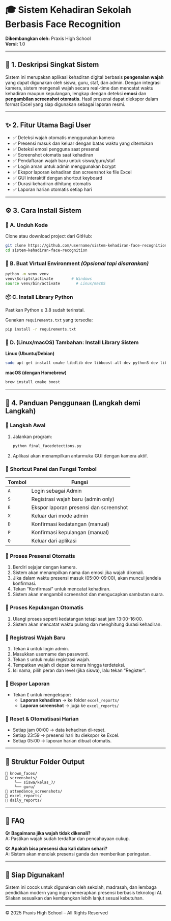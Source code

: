 # 🎓 Sistem Kehadiran Sekolah Berbasis Face Recognition

**Dikembangkan oleh:** Praxis High School  
**Versi:** 1.0

---

## 📌 1. Deskripsi Singkat Sistem

Sistem ini merupakan aplikasi kehadiran digital berbasis **pengenalan wajah** yang dapat digunakan oleh siswa, guru, staf, dan admin. Dengan integrasi kamera, sistem mengenali wajah secara real-time dan mencatat waktu kehadiran maupun kepulangan, lengkap dengan deteksi **emosi** dan **pengambilan screenshot otomatis**. Hasil presensi dapat diekspor dalam format Excel yang siap digunakan sebagai laporan resmi.

---

## ✨ 2. Fitur Utama Bagi User

- ✅ Deteksi wajah otomatis menggunakan kamera
- ✅ Presensi masuk dan keluar dengan batas waktu yang ditentukan
- ✅ Deteksi emosi pengguna saat presensi
- ✅ Screenshot otomatis saat kehadiran
- ✅ Pendaftaran wajah baru untuk siswa/guru/staf
- ✅ Login aman untuk admin menggunakan bcrypt
- ✅ Ekspor laporan kehadiran dan screenshot ke file Excel
- ✅ GUI interaktif dengan shortcut keyboard
- ✅ Durasi kehadiran dihitung otomatis
- ✅ Laporan harian otomatis setiap hari

---

## ⚙️ 3. Cara Install Sistem

### 📁 A. Unduh Kode
Clone atau download project dari GitHub:
```bash
git clone https://github.com/username/sistem-kehadiran-face-recognition.git
cd sistem-kehadiran-face-recognition
```

### 🐍 B. Buat Virtual Environment *(Opsional tapi disarankan)*
```bash
python -m venv venv
venv\Scripts\activate        # Windows
source venv/bin/activate       # Linux/macOS
```

### 📦 C. Install Library Python
Pastikan Python ≥ 3.8 sudah terinstal.

Gunakan `requirements.txt` yang tersedia:
```bash
pip install -r requirements.txt
```

### 🧱 D. (Linux/macOS) Tambahan: Install Library Sistem
**Linux (Ubuntu/Debian)**
```bash
sudo apt-get install cmake libdlib-dev libboost-all-dev python3-dev libatlas-base-dev -y
```

**macOS (dengan Homebrew)**
```bash
brew install cmake boost
```

---

## 🧭 4. Panduan Penggunaan (Langkah demi Langkah)

### 🔹 Langkah Awal
1. Jalankan program:
   ```bash
   python final_facedetections.py
   ```

2. Aplikasi akan menampilkan antarmuka GUI dengan kamera aktif.

### 🔹 Shortcut Panel dan Fungsi Tombol
| Tombol | Fungsi |
|--------|--------|
| `A` | Login sebagai Admin |
| `S` | Registrasi wajah baru (admin only) |
| `E` | Ekspor laporan presensi dan screenshot |
| `X` | Keluar dari mode admin |
| `D` | Konfirmasi kedatangan (manual) |
| `P` | Konfirmasi kepulangan (manual) |
| `Q` | Keluar dari aplikasi |

### 🔹 Proses Presensi Otomatis
1. Berdiri sejajar dengan kamera.
2. Sistem akan menampilkan nama dan emosi jika wajah dikenali.
3. Jika dalam waktu presensi masuk (05:00–09:00), akan muncul jendela konfirmasi.
4. Tekan “Konfirmasi” untuk mencatat kehadiran.
5. Sistem akan mengambil screenshot dan mengucapkan sambutan suara.

### 🔹 Proses Kepulangan Otomatis
1. Ulangi proses seperti kedatangan tetapi saat jam 13:00–16:00.
2. Sistem akan mencatat waktu pulang dan menghitung durasi kehadiran.

### 🔹 Registrasi Wajah Baru
1. Tekan `A` untuk login admin.
2. Masukkan username dan password.
3. Tekan `S` untuk mulai registrasi wajah.
4. Tempatkan wajah di depan kamera hingga terdeteksi.
5. Isi nama, pilih peran dan level (jika siswa), lalu tekan “Register”.

### 🔹 Ekspor Laporan
- Tekan `E` untuk mengekspor:
  - **Laporan kehadiran** → ke folder `excel_reports/`
  - **Laporan screenshot** → juga ke `excel_reports/`

### 🔹 Reset & Otomatisasi Harian
- Setiap jam 00:00 → data kehadiran di-reset.
- Setiap 23:59 → presensi hari itu diekspor ke Excel.
- Setiap 05:00 → laporan harian dibuat otomatis.

---

## 📁 Struktur Folder Output

```
📂 known_faces/
📂 screenshots/
    └── siswa/kelas_7/
    └── guru/
📂 attendance_screenshots/
📂 excel_reports/
📂 daily_reports/
```

---

## 🙋 FAQ
**Q: Bagaimana jika wajah tidak dikenali?**  
A: Pastikan wajah sudah terdaftar dan pencahayaan cukup.

**Q: Apakah bisa presensi dua kali dalam sehari?**  
A: Sistem akan menolak presensi ganda dan memberikan peringatan.

---

## 🚀 Siap Digunakan!
Sistem ini cocok untuk digunakan oleh sekolah, madrasah, dan lembaga pendidikan modern yang ingin menerapkan presensi berbasis teknologi AI.  
Silakan sesuaikan dan kembangkan lebih lanjut sesuai kebutuhan.

---

© 2025 Praxis High School – All Rights Reserved
